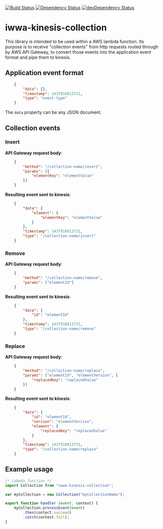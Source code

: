 [![Build Status](https://travis-ci.org/innowatio/iwwa-kinesis-collection.svg?branch=master)](https://travis-ci.org/innowatio/iwwa-kinesis-collection)
[![Dependency Status](https://david-dm.org/innowatio/iwwa-kinesis-collection.svg)](https://david-dm.org/innowatio/iwwa-kinesis-collection)
[![devDependency Status](https://david-dm.org/innowatio/iwwa-kinesis-collection/dev-status.svg)](https://david-dm.org/innowatio/iwwa-kinesis-collection#info=devDependencies)

# iwwa-kinesis-collection

This library is intended to be used within a AWS lambda function. Its purpose is
to receive "collection events" from http requests routed through by AWS API
Gateway, to convert those events into the application event format and pipe them
to kinesis.

## Application event format

```json
    {
        "data": {},
        "timestamp": 1437918813731,
        "type": "event-type"
    }
```

The `data` property can be any JSON document.

## Collection events

### Insert

**API Gateway request body**:

```json
    {
        "method": "/collection-name/insert",
        "params": [{
            "elementKey": "elementValue"
        }]
    }
```

**Resulting event sent to kinesis**:

```json
    {
        "data": {
            "element": {
                "elementKey": "elementValue"
            }
        },
        "timestamp": 1437918813731,
        "type": "/collection-name/insert"
    }
```

### Remove

**API Gateway request body**:

```json
    {
        "method": "/collection-name/remove",
        "params": ["elementId"]
    }
```

**Resulting event sent to kinesis**:

```json
    {
        "data": {
            "id": "elementId"
        },
        "timestamp": 1437918813731,
        "type": "/collection-name/remove"
    }
```

### Replace

**API Gateway request body**:

```json
    {
        "method": "/collection-name/replace",
        "params": ["elementId", "elementVersion", {
            "replacedKey": "replacedValue"
        }]
    }
```

**Resulting event sent to kinesis**:

```json
    {
        "data": {
            "id": "elementId",
            "version": "elementVersion",
            "element": {
                "replacedKey": "replacedValue"
            }
        },
        "timestamp": 1437918813731,
        "type": "/collection-name/replace"
    }
```

## Example usage

```js
/* Labmda function */
import Collection from "iwwa-kinesis-collection";

var myCollection = new Collection("myCollectionName");

export function handler (event, context) {
    myCollection.processEvent(event)
        .then(contect.succeed)
        .catch(context.fail);
}
```
